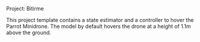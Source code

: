 Project: Bitirme

This project template contains a state estimator and a controller to hover the Parrot Minidrone. The model by default hovers the drone at a height of 1.1m above the ground.